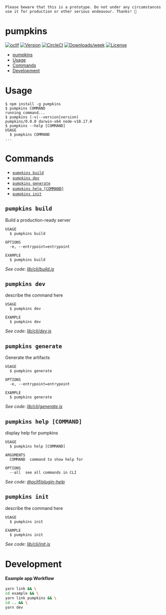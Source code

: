 ```
Please beware that this is a prototype. Do not under any circumstances
use it for production or other serious endeavour. Thanks! 🎃
```

# pumpkins

[![oclif](https://img.shields.io/badge/cli-oclif-brightgreen.svg)](https://oclif.io)
[![Version](https://img.shields.io/npm/v/pumpkins.svg)](https://npmjs.org/package/pumpkins)
[![CircleCI](https://circleci.com/gh/prisma-labs/pumpkins/tree/master.svg?style=shield)](https://circleci.com/gh/prisma-labs/pumpkins/tree/master)
[![Downloads/week](https://img.shields.io/npm/dw/pumpkins.svg)](https://npmjs.org/package/pumpkins)
[![License](https://img.shields.io/npm/l/pumpkins.svg)](https://github.com/prisma-labs/pumpkins/blob/master/package.json)

<!-- toc -->

- [pumpkins](#pumpkins)
- [Usage](#usage)
- [Commands](#commands)
- [Development](#development)
  <!-- tocstop -->

# Usage

<!-- usage -->

```sh-session
$ npm install -g pumpkins
$ pumpkins COMMAND
running command...
$ pumpkins (-v|--version|version)
pumpkins/0.0.0 darwin-x64 node-v10.17.0
$ pumpkins --help [COMMAND]
USAGE
  $ pumpkins COMMAND
...
```

<!-- usagestop -->

# Commands

<!-- commands -->

- [`pumpkins build`](#pumpkins-build)
- [`pumpkins dev`](#pumpkins-dev)
- [`pumpkins generate`](#pumpkins-generate)
- [`pumpkins help [COMMAND]`](#pumpkins-help-command)
- [`pumpkins init`](#pumpkins-init)

## `pumpkins build`

Build a production-ready server

```
USAGE
  $ pumpkins build

OPTIONS
  -e, --entrypoint=entrypoint

EXAMPLE
  $ pumpkins build
```

_See code: [lib/cli/build.js](https://github.com/prisma-labs/pumpkins/blob/v0.0.0/lib/cli/build.js)_

## `pumpkins dev`

describe the command here

```
USAGE
  $ pumpkins dev

EXAMPLE
  $ pumpkins dev
```

_See code: [lib/cli/dev.js](https://github.com/prisma-labs/pumpkins/blob/v0.0.0/lib/cli/dev.js)_

## `pumpkins generate`

Generate the artifacts

```
USAGE
  $ pumpkins generate

OPTIONS
  -e, --entrypoint=entrypoint

EXAMPLE
  $ pumpkins generate
```

_See code: [lib/cli/generate.js](https://github.com/prisma-labs/pumpkins/blob/v0.0.0/lib/cli/generate.js)_

## `pumpkins help [COMMAND]`

display help for pumpkins

```
USAGE
  $ pumpkins help [COMMAND]

ARGUMENTS
  COMMAND  command to show help for

OPTIONS
  --all  see all commands in CLI
```

_See code: [@oclif/plugin-help](https://github.com/oclif/plugin-help/blob/v2.2.1/src/commands/help.ts)_

## `pumpkins init`

describe the command here

```
USAGE
  $ pumpkins init

EXAMPLE
  $ pumpkins init
```

_See code: [lib/cli/init.js](https://github.com/prisma-labs/pumpkins/blob/v0.0.0/lib/cli/init.js)_

<!-- commandsstop -->

# Development

#### Example app Workflow

```sh
yarn link && \
cd example && \
yarn link pumpkins && \
cd .. && \
yarn dev
```
